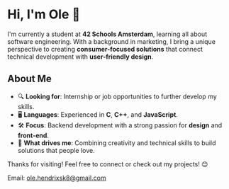 # Hi, I'm Ole 👋

I'm currently a student at **42 Schools Amsterdam**, learning all about software engineering. With a background in marketing, I bring a unique perspective to creating **consumer-focused solutions** that connect technical development with **user-friendly design**.


## About Me

- 🔍 **Looking for**: Internship or job opportunities to further develop my skills.
- 🖥️ **Languages**: Experienced in **C**, **C++**, and **JavaScript**.
- 🛠️ **Focus**: Backend development with a strong passion for **design** and **front-end**.
- 🎯 **What drives me**: Combining creativity and technical skills to build solutions that people love.


Thanks for visiting! Feel free to connect or check out my projects! 😊

Email: ole.hendrixsk8@gmail.com
